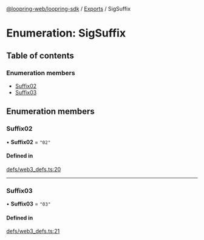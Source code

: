 [@loopring-web/loopring-sdk](../README.md) / [Exports](../modules.md) / SigSuffix

# Enumeration: SigSuffix

## Table of contents

### Enumeration members

- [Suffix02](SigSuffix.md#suffix02)
- [Suffix03](SigSuffix.md#suffix03)

## Enumeration members

### Suffix02

• **Suffix02** = `"02"`

#### Defined in

[defs/web3_defs.ts:20](https://github.com/Loopring/loopring_sdk/blob/18accaa/src/defs/web3_defs.ts#L20)

___

### Suffix03

• **Suffix03** = `"03"`

#### Defined in

[defs/web3_defs.ts:21](https://github.com/Loopring/loopring_sdk/blob/18accaa/src/defs/web3_defs.ts#L21)
